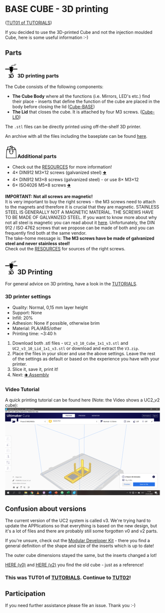 # BASE CUBE - 3D printing
([TUT01 of TUTORIALS](../../../TUTORIALS))

If you decided to use the 3D-printed Cube and not the injection moulded Cube, here is some useful information :-)

## Parts

### <img src="./IMAGES/P.png" width=40>3D printing parts
The Cube consists of the following components:

* **The Cube Body** where all the functions (i.e. Mirrors, LED's etc.) find their place - inserts that define the function of the cube are placed in the body before closing the lid ([Cube-BASE](UC2_v3_10_Cube_1x1_v3.stl))
* **The Lid** that closes the cube. It is attached by four M3 screws.  ([Cube-LID](UC2_v3_10_Lid_1x1_v3.stl))

The `.stl` files can be directly printed using off-the-shelf 3D printer.

An archive with all the files including the baseplate can be found [here](V3.zip).

### <img src="./IMAGES/B.png" width=40>Additional parts
* Check out the [RESOURCES](../../../TUTORIALS/RESOURCES) for more information!
* 4× DIN912 M3×12 screws (galvanized steel) [🢂](https://eshop.wuerth.de/Zylinderschraube-mit-Innensechskant-SHR-ZYL-ISO4762-88-IS25-A2K-M3X12/00843%20%2012.sku/de/DE/EUR/)
* 4× DIN912 M3×8 screws (galvanized steel) - or use 8× M3×12
* 6× ISO4026 M5×8 screws [🢂](https://eshop.wuerth.de/Produktkategorien/ISO-4026-Stahl-45H-verzinkt/14013511052004.cyid/1401.cgid/de/DE/EUR/?CatalogCategoryRef=14013511052004%40WuerthGroup-Wuerth-1401&SelectedFilterAttribut=%255B%257B%2522name%2522%253A%2522AT_ThreadTypeXNominalDiameter%2522%252C%2522value%2522%253A%255B%2522M5%2522%255D%252C%2522title%2522%253A%2522Gewindeart%2520x%2520Nenndurchmesser%2522%257D%252C%257B%2522name%2522%253A%2522AT_Length%2522%252C%2522value%2522%253A%255B%25228%2520mm%2522%255D%252C%2522title%2522%253A%2522L%25C3%25A4nge%2522%257D%255D)

**IMPORTANT: Not all screws are magnetic!**  
It is very important to buy the right screws - the M3 screws need to attach to the magnets and therefore it is crucial that they are magnetic. STAINLESS STEEL IS GENERALLY NOT A MAGNETIC MATERIAL. THE SCREWS HAVE TO BE MADE OF GALVANIZED STEEL. If you want to know more about why not all steel is magnetic you can read about it [here](https://monnigindustry.com/2020/12/23/is-galvanized-steel-magnetic-why-or-why-not/). Unfortunately, the DIN 912 / ISO 4762 screws that we propose can be made of both and you can frequently find both at the same vendor.    
The take-home message is: **The M3 screws have be made of galvanized steel and never stainless steel!**  
Check out the [RESOURCES](../../../TUTORIALS/RESOURCES/Resources_Mechanics.md) for sources of the right screws.

## <img src="./IMAGES/P.png" width=40>3D Printing

For general advice on 3D printing, have a look in the [TUTORIALS](../../../TUTORIALS#3d-printing).

### 3D printer settings

* Quality: Normal, 0,15 mm layer height
* Support: None
* Infill: 20%
* Adhesion: None if possible, otherwise brim
* Material: PLA/ABS/other
* Printing time: ~3:40 h

1. Download both .stl files - `UC2_v3_10_Cube_1x1_v3.stl` and `UC2_v3_10_Lid_1x1_v3.stl` or download and extract the `V3.zip`.
1. Place the files in your slicer and use the above settings. Leave the rest of the settings as default or based on the experience you have with your printer.
1. Slice it, save it, print it!
1. Next: [🢂 Assembly](../#assembly-video-tutorial)

### Video Tutorial
A quick printing tutorial can be found here (Note: the Video shows a UC2_v2 cube):
[![UC2 YouSeeToo - How to print the base-cube?](./IMAGES/CURA_1.png)](https://www.youtube.com/watch?v=SblqYJYXe4k&feature=youtu.be)

## Confusion about versions

The current version of the UC2 system is called v3. We're trying hard to update the APPlications so that everything is based on the new design, but it's a lot of files and there are probably still some forgotten v0 and v2 parts.

If you're unsure, check out the [Modular Developer Kit](../../../MDK) - there you find a general definition of the shape and size of the inserts which is up to date!

The outer cube dimensions stayed the same, but the inserts changed a lot!

[HERE (v0)](V0.zip) and [HERE (v2)](V2.zip) you find the old cube - just as a reference!

### This was TUT01 of [TUTORIALS](../../../TUTORIALS). Continue to [TUT02](../../ASSEMBLY_CUBE_Base#assembly)!

## Participation
If you need further assistance please file an issue. Thank you :-)
